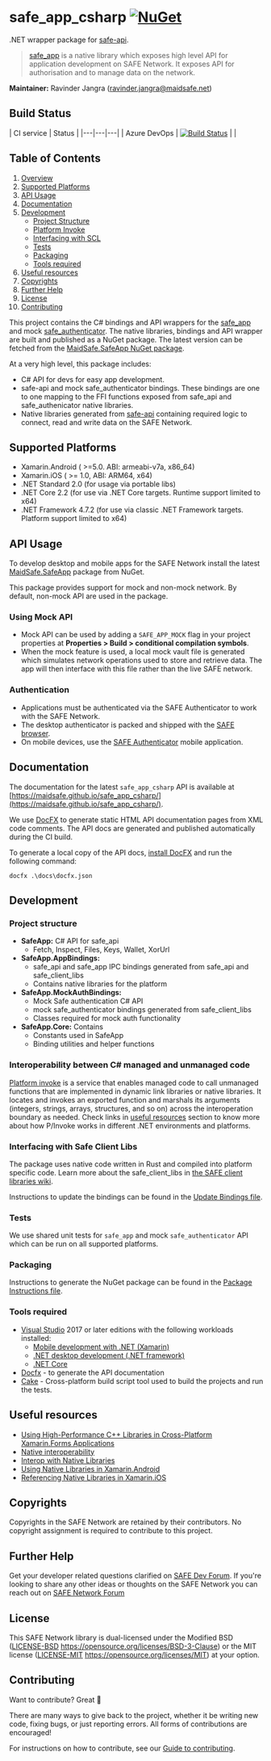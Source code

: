 # safe_app_csharp [![NuGet](https://img.shields.io/nuget/v/MaidSafe.SafeApp.svg)](https://www.nuget.org/packages/MaidSafe.SafeApp)

.NET wrapper package for [safe-api](https://github.com/maidsafe/safe-api/).

> [safe_app](https://github.com/maidsafe/safe-api/) is a native library which exposes high level API for application development on SAFE Network. It exposes API for authorisation and to manage data on the network.

**Maintainer:** Ravinder Jangra (ravinder.jangra@maidsafe.net)

## Build Status

| CI service | Status |
|---|---|---|
| Azure DevOps | [![Build Status](https://dev.azure.com/maidsafe/SafeApp/_apis/build/status/Test%20%26%20Release%20CI?branchName=master)](https://dev.azure.com/maidsafe/SafeApp/_build/latest?definitionId=21&branchName=master) | |

## Table of Contents

1. [Overview](#Overview)
2. [Supported Platforms](#Supported-Platforms)
3. [API Usage](#API-Usage)
4. [Documentation](#Documentation)
5. [Development](#Development)
    * [Project Structure](#Project-structure)
    * [Platform Invoke](#Interoperability-between-C-managed-and-unmanaged-code)
    * [Interfacing with SCL](#Interfacing-with-Safe-Client-Libs)
    * [Tests](#Tests)
    * [Packaging](#Packaging)
    * [Tools required](#Tools-required)
6. [Useful resources](#Useful-resources)
7. [Copyrights](#Copyrights)
8. [Further Help](#Further-Help)
9. [License](#License)
10. [Contributing](#Contributing)

This project contains the C# bindings and API wrappers for the [safe_app](https://github.com/maidsafe/safe-api/) and mock [safe_authenticator](https://github.com/maidsafe/safe_client_libs/tree/master/safe_authenticator). The native libraries, bindings and API wrapper are built and published as a NuGet package. The latest version can be fetched from the [MaidSafe.SafeApp NuGet package](https://www.nuget.org/packages/MaidSafe.SafeApp/).

At a very high level, this package includes:

* C# API for devs for easy app development.
* safe-api and mock safe_authenticator bindings. These bindings are one to one mapping to the FFI functions exposed from safe_api and safe_authenicator native libraries.
* Native libraries generated from [safe-api](https://github.com/maidsafe/safe-api) containing required logic to connect, read and write data on the SAFE Network.

## Supported Platforms

* Xamarin.Android ( >=5.0. ABI: armeabi-v7a, x86_64)
* Xamarin.iOS ( >= 1.0, ABI: ARM64, x64)
* .NET Standard 2.0 (for usage via portable libs)
* .NET Core 2.2 (for use via .NET Core targets. Runtime support limited to x64)
* .NET Framework 4.7.2 (for use via classic .NET Framework targets. Platform support limited to x64)

## API Usage

To develop desktop and mobile apps for the SAFE Network install the latest [MaidSafe.SafeApp](https://www.nuget.org/packages/MaidSafe.SafeApp/) package from NuGet.

This package provides support for mock and non-mock network. By default, non-mock API are used in the package.

### Using Mock API

* Mock API can be used by adding a `SAFE_APP_MOCK` flag in your project properties at **Properties > Build > conditional compilation symbols**.
* When the mock feature is used, a local mock vault file is generated which simulates network operations used to store and retrieve data. The app will then interface with this file rather than the live SAFE network.

### Authentication

* Applications must be authenticated via the SAFE Authenticator to work with the SAFE Network.
* The desktop authenticator is packed and shipped with the [SAFE browser](https://github.com/maidsafe/safe_browser/releases/latest).
* On mobile devices, use the [SAFE Authenticator](https://github.com/maidsafe/safe-authenticator-mobile/releases/latest) mobile application.

## Documentation

The documentation for the latest `safe_app_csharp` API is available at [https://maidsafe.github.io/safe_app_csharp/](https://maidsafe.github.io/safe_app_csharp/).

We use [DocFX](https://github.com/dotnet/docfx) to generate static HTML API documentation pages from XML code comments. The API docs are generated and published automatically during the CI build.

To generate a local copy of the API docs, [install DocFX](https://dotnet.github.io/docfx/tutorial/docfx_getting_started.html#2-use-docfx-as-a-command-line-tool) and run the following command:

```
docfx .\docs\docfx.json
```

## Development

### Project structure

* **SafeApp:** C# API for safe_api
  * Fetch, Inspect, Files, Keys, Wallet, XorUrl
* **SafeApp.AppBindings:**
  * safe_api and safe_app IPC bindings generated from safe_api and safe_client_libs
  * Contains native libraries for the platform
* **SafeApp.MockAuthBindings:**
  * Mock Safe authentication C# API
  * mock safe_authenticator bindings generated from safe_client_libs
  * Classes required for mock auth functionality
* **SafeApp.Core:** Contains
  * Constants used in SafeApp
  * Binding utilities and helper functions

### Interoperability between C# managed and unmanaged code

[Platform invoke](https://www.mono-project.com/docs/advanced/pinvoke/) is a service that enables managed code to call unmanaged functions that are implemented in dynamic link libraries or native libraries. It locates and invokes an exported function and marshals its arguments (integers, strings, arrays, structures, and so on) across the interoperation boundary as needed. Check links in [useful resources](#Useful-resources) section to know more about how P/Invoke works in different .NET environments and platforms.

### Interfacing with Safe Client Libs

The package uses native code written in Rust and compiled into platform specific code. Learn more about the safe_client_libs in [the SAFE client libraries wiki](https://github.com/maidsafe/safe_client_libs/wiki).

Instructions to update the bindings can be found in the [Update Bindings file](./UpdateBindings.md).

### Tests

We use shared unit tests for `safe_app` and mock `safe_authenticator` API which can be run on all supported platforms.

### Packaging

Instructions to generate the NuGet package can be found in the [Package Instructions file](
https://github.com/maidsafe/safe_app_csharp/blob/master/PackageInstructions.txt).

### Tools required

* [Visual Studio](https://visualstudio.microsoft.com/) 2017 or later editions with the following workloads installed:
  * [Mobile development with .NET (Xamarin)](https://visualstudio.microsoft.com/vs/visual-studio-workloads/)
  * [.NET desktop development (.NET framework)](https://visualstudio.microsoft.com/vs/visual-studio-workloads/)
  * [.NET Core](https://dotnet.microsoft.com/download)
* [Docfx](https://github.com/dotnet/docfx) - to generate the API documentation
* [Cake](https://cakebuild.net/) - Cross-platform build script tool used to build the projects and run the tests.

## Useful resources

* [Using High-Performance C++ Libraries in Cross-Platform Xamarin.Forms Applications](https://devblogs.microsoft.com/xamarin/using-c-libraries-xamarin-forms-apps/)
* [Native interoperability](https://docs.microsoft.com/en-us/dotnet/standard/native-interop/)
* [Interop with Native Libraries](https://www.mono-project.com/docs/advanced/pinvoke/)
* [Using Native Libraries in Xamarin.Android](https://docs.microsoft.com/en-us/xamarin/android/platform/native-libraries)
* [Referencing Native Libraries in Xamarin.iOS](https://docs.microsoft.com/en-us/xamarin/ios/platform/native-interop)

## Copyrights

Copyrights in the SAFE Network are retained by their contributors. No copyright assignment is required to contribute to this project.

## Further Help

Get your developer related questions clarified on [SAFE Dev Forum](https://forum.safedev.org/). If you're looking to share any other ideas or thoughts on the SAFE Network you can reach out on [SAFE Network Forum](https://safenetforum.org/)

## License

This SAFE Network library is dual-licensed under the Modified BSD ([LICENSE-BSD](LICENSE-BSD) https://opensource.org/licenses/BSD-3-Clause) or the MIT license ([LICENSE-MIT](LICENSE-MIT) https://opensource.org/licenses/MIT) at your option.

## Contributing

Want to contribute? Great :tada:

There are many ways to give back to the project, whether it be writing new code, fixing bugs, or just reporting errors. All forms of contributions are encouraged!

For instructions on how to contribute, see our [Guide to contributing](https://github.com/maidsafe/QA/blob/master/CONTRIBUTING.md).
